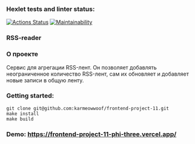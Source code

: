 ### Hexlet tests and linter status:
[![Actions Status](https://github.com/karmeowwoof/frontend-project-11/workflows/hexlet-check/badge.svg)](https://github.com/karmeowwoof/frontend-project-11/actions)
[![Maintainability](https://api.codeclimate.com/v1/badges/d000ec9653c5b7b3feda/maintainability)](https://codeclimate.com/github/karmeowwoof/frontend-project-11/maintainability)

### RSS-reader
### О проекте

Сервис для агрегации RSS-лент. Он позволяет добавлять неограниченное количество RSS-лент, сам их обновляет и добавляет новые записи в общую ленту.

### Getting started:
```
git clone git@github.com:karmeowwoof/frontend-project-11.git
make install
make build
```

### Demo: https://frontend-project-11-phi-three.vercel.app/